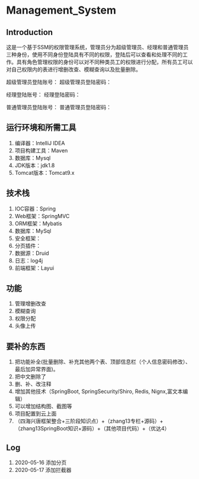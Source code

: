 # Management_System


## Introduction
这是一个基于SSM的权限管理系统，管理员分为超级管理员、经理和普通管理员三种身份，使用不同身份登陆具有不同的权限，登陆后可以查看和处理不同的工作。具有角色管理权限的身份可以对不同种类员工的权限进行分配，所有员工可以对自己权限内的表进行增删改查、模糊查询以及批量删除。

超级管理员登陆账号：
超级管理员登陆密码：

经理登陆账号：
经理登陆密码：

普通管理员登陆账号：
普通管理员登陆密码：

## 运行环境和所需工具
1. 编译器：IntelliJ IDEA
2. 项目构建工具：Maven
3. 数据库：Mysql
4. JDK版本：jdk1.8
5. Tomcat版本：Tomcat9.x

## 技术栈
1. IOC容器：Spring
2. Web框架：SpringMVC
3. ORM框架：Mybatis
4. 数据库：MySql
5. 安全框架：
6. 分页插件：
7. 数据源：Druid
8. 日志：log4j
9. 前端框架：Layui

## 功能
1. 管理增删改查
2. 模糊查询
3. 权限分配
4. 头像上传


## 要补的东西
1. 把功能补全(批量删除、补充其他两个表、顶部信息栏（个人信息密码修改）、最后加异常界面)。
2. 把中文删除了
3. 删、补、改注释
4. 增加其他技术（SpringBoot, SpringSecurity/Shiro, Redis, Nignx,富文本编辑）
5. 可以增加结构图、截图等
6. 项目配置到云上面
7. （四海兴唐框架整合+三阶段知识点）+（zhang13专栏+源码）+（zhang13SpringBoot知识+源码）+（其他项目代码）+（优达4）

## Log
1. 2020-05-16 添加分页
2. 2020-05-17 添加拦截器
